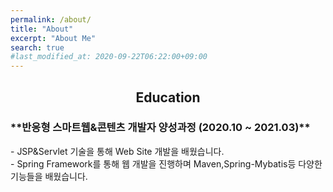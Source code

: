 ```yaml
---
permalink: /about/
title: "About"
excerpt: "About Me"
search: true
#last_modified_at: 2020-09-22T06:22:00+09:00
---
```

<h2> <p align="center" > Education  </p></h2>
<h3><strong>**반응형 스마트웹&콘텐츠 개발자 양성과정 (2020.10 ~ 2021.03)**</strong> </h3>
- JSP&Servlet 기술을 통해 Web Site 개발을 배웠습니다. <br> 
- Spring Framework를 통해 웹 개발을 진행하며 Maven,Spring-Mybatis등 다양한 기능들을 배웠습니다. <br>





